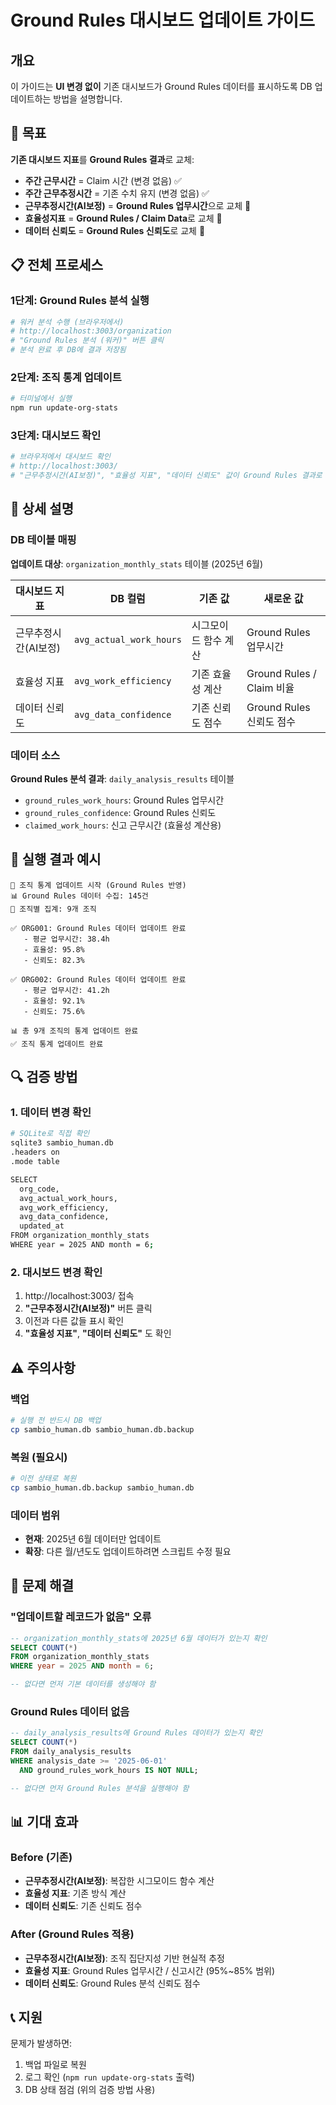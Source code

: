 # Ground Rules 대시보드 업데이트 가이드

## 개요

이 가이드는 **UI 변경 없이** 기존 대시보드가 Ground Rules 데이터를 표시하도록 DB 업데이트하는 방법을 설명합니다.

## 🎯 목표

**기존 대시보드 지표**를 **Ground Rules 결과**로 교체:

- **주간 근무시간** = Claim 시간 (변경 없음) ✅
- **주간 근무추정시간** = 기존 수치 유지 (변경 없음) ✅  
- **근무추정시간(AI보정)** = **Ground Rules 업무시간**으로 교체 🔄
- **효율성지표** = **Ground Rules / Claim Data**로 교체 🔄
- **데이터 신뢰도** = **Ground Rules 신뢰도**로 교체 🔄

## 📋 전체 프로세스

### 1단계: Ground Rules 분석 실행
```bash
# 워커 분석 수행 (브라우저에서)
# http://localhost:3003/organization
# "Ground Rules 분석 (워커)" 버튼 클릭
# 분석 완료 후 DB에 결과 저장됨
```

### 2단계: 조직 통계 업데이트
```bash
# 터미널에서 실행
npm run update-org-stats
```

### 3단계: 대시보드 확인
```bash
# 브라우저에서 대시보드 확인
# http://localhost:3003/
# "근무추정시간(AI보정)", "효율성 지표", "데이터 신뢰도" 값이 Ground Rules 결과로 변경됨
```

## 🔧 상세 설명

### DB 테이블 매핑

**업데이트 대상**: `organization_monthly_stats` 테이블 (2025년 6월)

| 대시보드 지표 | DB 컬럼 | 기존 값 | 새로운 값 |
|---|---|---|---|
| 근무추정시간(AI보정) | `avg_actual_work_hours` | 시그모이드 함수 계산 | Ground Rules 업무시간 |
| 효율성 지표 | `avg_work_efficiency` | 기존 효율성 계산 | Ground Rules / Claim 비율 |
| 데이터 신뢰도 | `avg_data_confidence` | 기존 신뢰도 점수 | Ground Rules 신뢰도 점수 |

### 데이터 소스

**Ground Rules 분석 결과**: `daily_analysis_results` 테이블
- `ground_rules_work_hours`: Ground Rules 업무시간
- `ground_rules_confidence`: Ground Rules 신뢰도
- `claimed_work_hours`: 신고 근무시간 (효율성 계산용)

## 🚀 실행 결과 예시

```
🚀 조직 통계 업데이트 시작 (Ground Rules 반영)
📊 Ground Rules 데이터 수집: 145건
🏢 조직별 집계: 9개 조직

✅ ORG001: Ground Rules 데이터 업데이트 완료
   - 평균 업무시간: 38.4h
   - 효율성: 95.8%
   - 신뢰도: 82.3%

✅ ORG002: Ground Rules 데이터 업데이트 완료
   - 평균 업무시간: 41.2h
   - 효율성: 92.1%
   - 신뢰도: 75.6%

📊 총 9개 조직의 통계 업데이트 완료
✅ 조직 통계 업데이트 완료
```

## 🔍 검증 방법

### 1. 데이터 변경 확인
```bash
# SQLite로 직접 확인
sqlite3 sambio_human.db
.headers on
.mode table

SELECT 
  org_code,
  avg_actual_work_hours,
  avg_work_efficiency,  
  avg_data_confidence,
  updated_at
FROM organization_monthly_stats 
WHERE year = 2025 AND month = 6;
```

### 2. 대시보드 변경 확인
1. http://localhost:3003/ 접속
2. **"근무추정시간(AI보정)"** 버튼 클릭
3. 이전과 다른 값들 표시 확인
4. **"효율성 지표"**, **"데이터 신뢰도"** 도 확인

## ⚠️ 주의사항

### 백업
```bash
# 실행 전 반드시 DB 백업
cp sambio_human.db sambio_human.db.backup
```

### 복원 (필요시)
```bash
# 이전 상태로 복원
cp sambio_human.db.backup sambio_human.db
```

### 데이터 범위
- **현재**: 2025년 6월 데이터만 업데이트
- **확장**: 다른 월/년도도 업데이트하려면 스크립트 수정 필요

## 🔧 문제 해결

### "업데이트할 레코드가 없음" 오류
```sql
-- organization_monthly_stats에 2025년 6월 데이터가 있는지 확인
SELECT COUNT(*) 
FROM organization_monthly_stats 
WHERE year = 2025 AND month = 6;

-- 없다면 먼저 기본 데이터를 생성해야 함
```

### Ground Rules 데이터 없음
```sql
-- daily_analysis_results에 Ground Rules 데이터가 있는지 확인
SELECT COUNT(*) 
FROM daily_analysis_results 
WHERE analysis_date >= '2025-06-01' 
  AND ground_rules_work_hours IS NOT NULL;

-- 없다면 먼저 Ground Rules 분석을 실행해야 함
```

## 📊 기대 효과

### Before (기존)
- **근무추정시간(AI보정)**: 복잡한 시그모이드 함수 계산
- **효율성 지표**: 기존 방식 계산  
- **데이터 신뢰도**: 기존 신뢰도 점수

### After (Ground Rules 적용)
- **근무추정시간(AI보정)**: 조직 집단지성 기반 현실적 추정
- **효율성 지표**: Ground Rules 업무시간 / 신고시간 (95%~85% 범위)
- **데이터 신뢰도**: Ground Rules 분석 신뢰도 점수

## 📞 지원

문제가 발생하면:
1. 백업 파일로 복원
2. 로그 확인 (`npm run update-org-stats` 출력)
3. DB 상태 점검 (위의 검증 방법 사용)
